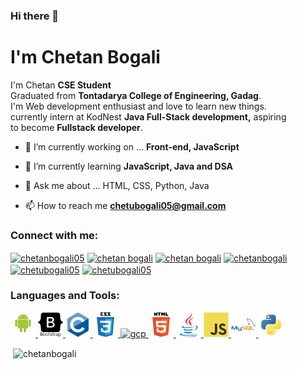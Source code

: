 ### Hi there 👋

# I'm Chetan Bogali

I'm Chetan <b>CSE Student</b><br>
Graduated from <b>Tontadarya College of Engineering, Gadag</b>.<br>
I'm Web development enthusiast and love to learn new things.<br>
currently intern at KodNest <b>Java Full-Stack development,</b> aspiring <br>
to become <b>Fullstack developer</b>.

<!--
**chetanbogali/chetanbogali** is a ✨ _special_ ✨ repository because its `README.md` (this file) appears on your GitHub profile.

Here are some ideas to get you started:

- 🔭 I’m currently working on ...
- 🌱 I’m currently learning ...
- 👯 I’m looking to collaborate on ...
- 🤔 I’m looking for help with ...
- 💬 Ask me about ...
- 📫 How to reach me: ...
- 😄 Pronouns: ...
- ⚡ Fun fact: ...
-->
<!-- <h1 align="center">Hi 👋, I'm Chetan</h1>
<h3 align="center">A passionate frontend developer from India</h3> -->

<!-- <p align="left"> <img src="https://komarev.com/ghpvc/?username=chetanbogali&label=Profile%20views&color=0e75b6&style=flat" alt="chetanbogali" /> </p> -->

- 🔭 I’m currently working on ... **Front-end, JavaScript**
- 🌱 I’m currently learning **JavaScript, Java and DSA**
- 💬 Ask me about ... HTML, CSS, Python, Java 

- 📫 How to reach me **chetubogali05@gmail.com**

<h3 align="left">Connect with me:</h3>
<p align="left">
<a href="https://twitter.com/chetanbogali05" target="blank"><img align="center" src="https://raw.githubusercontent.com/rahuldkjain/github-profile-readme-generator/master/src/images/icons/Social/twitter.svg" alt="chetanbogali05" height="30" width="40" /></a>
<a href="https://linkedin.com/in/chetan-bogali-b18730191" target="blank"><img align="center" src="https://raw.githubusercontent.com/rahuldkjain/github-profile-readme-generator/master/src/images/icons/Social/linked-in-alt.svg" alt="chetan bogali" height="30" width="40" /></a>
<a href="https://fb.com/chetan bogali" target="blank"><img align="center" src="https://raw.githubusercontent.com/rahuldkjain/github-profile-readme-generator/master/src/images/icons/Social/facebook.svg" alt="chetan bogali" height="30" width="40" /></a>
<a href="https://instagram.com/chetanbogali" target="blank"><img align="center" src="https://raw.githubusercontent.com/rahuldkjain/github-profile-readme-generator/master/src/images/icons/Social/instagram.svg" alt="chetanbogali" height="30" width="40" /></a>
<a href="https://www.hackerrank.com/chetubogali05" target="blank"><img align="center" src="https://raw.githubusercontent.com/rahuldkjain/github-profile-readme-generator/master/src/images/icons/Social/hackerrank.svg" alt="chetubogali05" height="30" width="40" /></a>
<a href="https://auth.geeksforgeeks.org/user/chetubogali05" target="blank"><img align="center" src="https://raw.githubusercontent.com/rahuldkjain/github-profile-readme-generator/master/src/images/icons/Social/geeks-for-geeks.svg" alt="chetubogali05" height="30" width="40" /></a>
</p>

<h3 align="left">Languages and Tools:</h3>
<p align="left"> <a href="https://developer.android.com" target="_blank" rel="noreferrer"> <img src="https://raw.githubusercontent.com/devicons/devicon/master/icons/android/android-original-wordmark.svg" alt="android" width="40" height="40"/> </a> <a href="https://getbootstrap.com" target="_blank" rel="noreferrer"> <img src="https://raw.githubusercontent.com/devicons/devicon/master/icons/bootstrap/bootstrap-plain-wordmark.svg" alt="bootstrap" width="40" height="40"/> </a> <a href="https://www.cprogramming.com/" target="_blank" rel="noreferrer"> <img src="https://raw.githubusercontent.com/devicons/devicon/master/icons/c/c-original.svg" alt="c" width="40" height="40"/> </a> <a href="https://www.w3schools.com/css/" target="_blank" rel="noreferrer"> <img src="https://raw.githubusercontent.com/devicons/devicon/master/icons/css3/css3-original-wordmark.svg" alt="css3" width="40" height="40"/> </a> <a href="https://cloud.google.com" target="_blank" rel="noreferrer"> <img src="https://www.vectorlogo.zone/logos/google_cloud/google_cloud-icon.svg" alt="gcp" width="40" height="40"/> </a> <a href="https://www.w3.org/html/" target="_blank" rel="noreferrer"> <img src="https://raw.githubusercontent.com/devicons/devicon/master/icons/html5/html5-original-wordmark.svg" alt="html5" width="40" height="40"/> </a> <a href="https://www.java.com" target="_blank" rel="noreferrer"> <img src="https://raw.githubusercontent.com/devicons/devicon/master/icons/java/java-original.svg" alt="java" width="40" height="40"/> </a> <a href="https://developer.mozilla.org/en-US/docs/Web/JavaScript" target="_blank" rel="noreferrer"> <img src="https://raw.githubusercontent.com/devicons/devicon/master/icons/javascript/javascript-original.svg" alt="javascript" width="40" height="40"/> </a> <a href="https://www.mysql.com/" target="_blank" rel="noreferrer"> <img src="https://raw.githubusercontent.com/devicons/devicon/master/icons/mysql/mysql-original-wordmark.svg" alt="mysql" width="40" height="40"/> </a> <a href="https://www.python.org" target="_blank" rel="noreferrer"> <img src="https://raw.githubusercontent.com/devicons/devicon/master/icons/python/python-original.svg" alt="python" width="40" height="40"/> </a> </p>

<p>&nbsp;<img align="center" src="https://github-readme-stats.vercel.app/api?username=chetanbogali&show_icons=true&locale=en" alt="chetanbogali" /></p>

